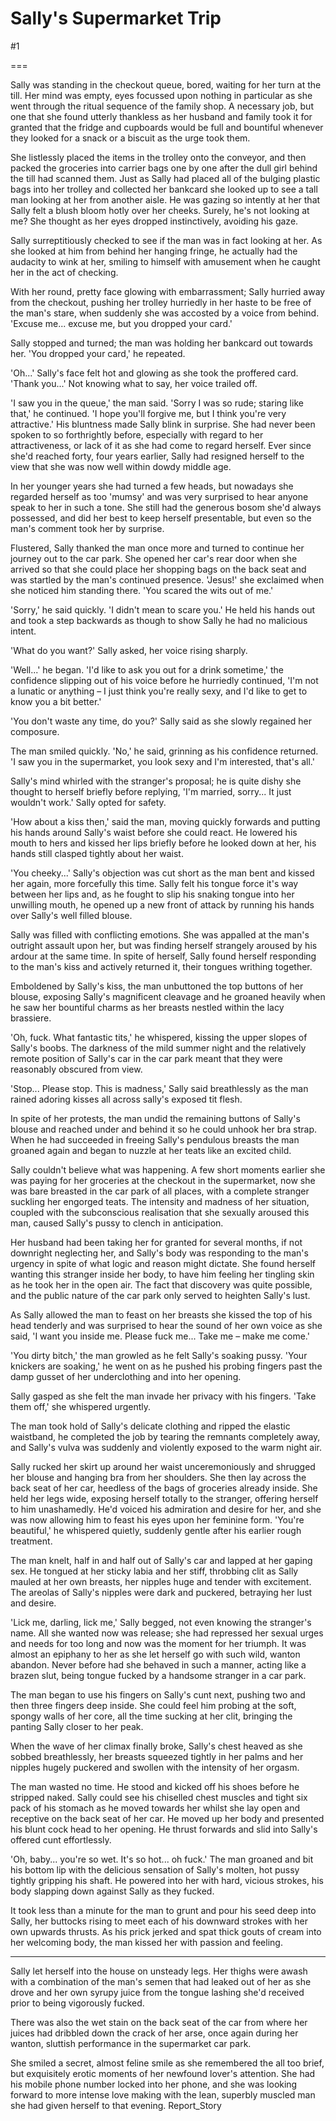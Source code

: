 Sally's Supermarket Trip
========================
#1 

===

Sally was standing in the checkout queue, bored, waiting for her turn at the till. Her mind was empty, eyes focussed upon nothing in particular as she went through the ritual sequence of the family shop. A necessary job, but one that she found utterly thankless as her husband and family took it for granted that the fridge and cupboards would be full and bountiful whenever they looked for a snack or a biscuit as the urge took them. 

She listlessly placed the items in the trolley onto the conveyor, and then packed the groceries into carrier bags one by one after the dull girl behind the till had scanned them. Just as Sally had placed all of the bulging plastic bags into her trolley and collected her bankcard she looked up to see a tall man looking at her from another aisle. He was gazing so intently at her that Sally felt a blush bloom hotly over her cheeks. Surely, he's not looking at me? She thought as her eyes dropped instinctively, avoiding his gaze. 

Sally surreptitiously checked to see if the man was in fact looking at her. As she looked at him from behind her hanging fringe, he actually had the audacity to wink at her, smiling to himself with amusement when he caught her in the act of checking. 

With her round, pretty face glowing with embarrassment; Sally hurried away from the checkout, pushing her trolley hurriedly in her haste to be free of the man's stare, when suddenly she was accosted by a voice from behind. 'Excuse me... excuse me, but you dropped your card.' 

Sally stopped and turned; the man was holding her bankcard out towards her. 'You dropped your card,' he repeated. 

'Oh...' Sally's face felt hot and glowing as she took the proffered card. 'Thank you...' Not knowing what to say, her voice trailed off. 

'I saw you in the queue,' the man said. 'Sorry I was so rude; staring like that,' he continued. 'I hope you'll forgive me, but I think you're very attractive.' His bluntness made Sally blink in surprise. She had never been spoken to so forthrightly before, especially with regard to her attractiveness, or lack of it as she had come to regard herself. Ever since she'd reached forty, four years earlier, Sally had resigned herself to the view that she was now well within dowdy middle age. 

In her younger years she had turned a few heads, but nowadays she regarded herself as too 'mumsy' and was very surprised to hear anyone speak to her in such a tone. She still had the generous bosom she'd always possessed, and did her best to keep herself presentable, but even so the man's comment took her by surprise. 

Flustered, Sally thanked the man once more and turned to continue her journey out to the car park. She opened her car's rear door when she arrived so that she could place her shopping bags on the back seat and was startled by the man's continued presence. 'Jesus!' she exclaimed when she noticed him standing there. 'You scared the wits out of me.' 

'Sorry,' he said quickly. 'I didn't mean to scare you.' He held his hands out and took a step backwards as though to show Sally he had no malicious intent. 

'What do you want?' Sally asked, her voice rising sharply. 

'Well...' he began. 'I'd like to ask you out for a drink sometime,' the confidence slipping out of his voice before he hurriedly continued, 'I'm not a lunatic or anything – I just think you're really sexy, and I'd like to get to know you a bit better.' 

'You don't waste any time, do you?' Sally said as she slowly regained her composure. 

The man smiled quickly. 'No,' he said, grinning as his confidence returned. 'I saw you in the supermarket, you look sexy and I'm interested, that's all.' 

Sally's mind whirled with the stranger's proposal; he is quite dishy she thought to herself briefly before replying, 'I'm married, sorry... It just wouldn't work.' Sally opted for safety. 

'How about a kiss then,' said the man, moving quickly forwards and putting his hands around Sally's waist before she could react. He lowered his mouth to hers and kissed her lips briefly before he looked down at her, his hands still clasped tightly about her waist. 

'You cheeky...' Sally's objection was cut short as the man bent and kissed her again, more forcefully this time. Sally felt his tongue force it's way between her lips and, as he fought to slip his snaking tongue into her unwilling mouth, he opened up a new front of attack by running his hands over Sally's well filled blouse. 

Sally was filled with conflicting emotions. She was appalled at the man's outright assault upon her, but was finding herself strangely aroused by his ardour at the same time. In spite of herself, Sally found herself responding to the man's kiss and actively returned it, their tongues writhing together. 

Emboldened by Sally's kiss, the man unbuttoned the top buttons of her blouse, exposing Sally's magnificent cleavage and he groaned heavily when he saw her bountiful charms as her breasts nestled within the lacy brassiere. 

'Oh, fuck. What fantastic tits,' he whispered, kissing the upper slopes of Sally's boobs. The darkness of the mild summer night and the relatively remote position of Sally's car in the car park meant that they were reasonably obscured from view. 

'Stop... Please stop. This is madness,' Sally said breathlessly as the man rained adoring kisses all across sally's exposed tit flesh. 

In spite of her protests, the man undid the remaining buttons of Sally's blouse and reached under and behind it so he could unhook her bra strap. When he had succeeded in freeing Sally's pendulous breasts the man groaned again and began to nuzzle at her teats like an excited child. 

Sally couldn't believe what was happening. A few short moments earlier she was paying for her groceries at the checkout in the supermarket, now she was bare breasted in the car park of all places, with a complete stranger suckling her engorged teats. The intensity and madness of her situation, coupled with the subconscious realisation that she sexually aroused this man, caused Sally's pussy to clench in anticipation. 

Her husband had been taking her for granted for several months, if not downright neglecting her, and Sally's body was responding to the man's urgency in spite of what logic and reason might dictate. She found herself wanting this stranger inside her body, to have him feeling her tingling skin as he took her in the open air. The fact that discovery was quite possible, and the public nature of the car park only served to heighten Sally's lust. 

As Sally allowed the man to feast on her breasts she kissed the top of his head tenderly and was surprised to hear the sound of her own voice as she said, 'I want you inside me. Please fuck me... Take me – make me come.' 

'You dirty bitch,' the man growled as he felt Sally's soaking pussy. 'Your knickers are soaking,' he went on as he pushed his probing fingers past the damp gusset of her underclothing and into her opening. 

Sally gasped as she felt the man invade her privacy with his fingers. 'Take them off,' she whispered urgently. 

The man took hold of Sally's delicate clothing and ripped the elastic waistband, he completed the job by tearing the remnants completely away, and Sally's vulva was suddenly and violently exposed to the warm night air. 

Sally rucked her skirt up around her waist unceremoniously and shrugged her blouse and hanging bra from her shoulders. She then lay across the back seat of her car, heedless of the bags of groceries already inside. She held her legs wide, exposing herself totally to the stranger, offering herself to him unashamedly. He'd voiced his admiration and desire for her, and she was now allowing him to feast his eyes upon her feminine form. 'You're beautiful,' he whispered quietly, suddenly gentle after his earlier rough treatment. 

The man knelt, half in and half out of Sally's car and lapped at her gaping sex. He tongued at her sticky labia and her stiff, throbbing clit as Sally mauled at her own breasts, her nipples huge and tender with excitement. The areolas of Sally's nipples were dark and puckered, betraying her lust and desire. 

'Lick me, darling, lick me,' Sally begged, not even knowing the stranger's name. All she wanted now was release; she had repressed her sexual urges and needs for too long and now was the moment for her triumph. It was almost an epiphany to her as she let herself go with such wild, wanton abandon. Never before had she behaved in such a manner, acting like a brazen slut, being tongue fucked by a handsome stranger in a car park. 

The man began to use his fingers on Sally's cunt next, pushing two and then three fingers deep inside. She could feel him probing at the soft, spongy walls of her core, all the time sucking at her clit, bringing the panting Sally closer to her peak. 

When the wave of her climax finally broke, Sally's chest heaved as she sobbed breathlessly, her breasts squeezed tightly in her palms and her nipples hugely puckered and swollen with the intensity of her orgasm. 

The man wasted no time. He stood and kicked off his shoes before he stripped naked. Sally could see his chiselled chest muscles and tight six pack of his stomach as he moved towards her whilst she lay open and receptive on the back seat of her car. He moved up her body and presented his blunt cock head to her opening. He thrust forwards and slid into Sally's offered cunt effortlessly. 

'Oh, baby... you're so wet. It's so hot... oh fuck.' The man groaned and bit his bottom lip with the delicious sensation of Sally's molten, hot pussy tightly gripping his shaft. He powered into her with hard, vicious strokes, his body slapping down against Sally as they fucked. 

It took less than a minute for the man to grunt and pour his seed deep into Sally, her buttocks rising to meet each of his downward strokes with her own upwards thrusts. As his prick jerked and spat thick gouts of cream into her welcoming body, the man kissed her with passion and feeling. 

*** 

Sally let herself into the house on unsteady legs. Her thighs were awash with a combination of the man's semen that had leaked out of her as she drove and her own syrupy juice from the tongue lashing she'd received prior to being vigorously fucked. 

There was also the wet stain on the back seat of the car from where her juices had dribbled down the crack of her arse, once again during her wanton, sluttish performance in the supermarket car park. 

She smiled a secret, almost feline smile as she remembered the all too brief, but exquisitely erotic moments of her newfound lover's attention. She had his mobile phone number locked into her phone, and she was looking forward to more intense love making with the lean, superbly muscled man she had given herself to that evening. Report_Story 
